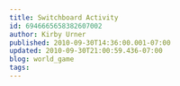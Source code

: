 ```yaml
---
title: Switchboard Activity
id: 6946665658382607002
author: Kirby Urner
published: 2010-09-30T14:36:00.001-07:00
updated: 2010-09-30T21:00:59.436-07:00
blog: world_game
tags: 
---
```



